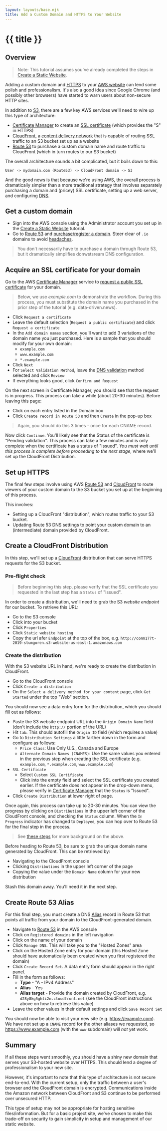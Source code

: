 ```yaml
---
layout: layouts/base.njk
title: Add a Custom Domain and HTTPS to Your Website
---
```

# {{ title }}

## Overview

> Note: This tutorial assumes you've already completed the steps in [Create a Static Website][].

Adding a custom domain and [HTTPS][] to your [AWS website][] can lend some polish and professionalism. It's also a good idea since Google Chrome (and possibly other browsers) have started to warn users about non-secure HTTP sites.

In addition to [S3][], there are a few key AWS services we'll need to wire up this type of architecture:

* [Certificate Manager][] to create an [SSL certificate][] (which provides the "S" in HTTPS)
* [CloudFront][], a [content delivery network][] that is capable of routing SSL traffic to an S3 bucket set up as a website 
* [Route 53][] to purchase a custom domain name and route traffic to CloudFront (which in turn routes to our S3 bucket)

The overall architecture sounds a bit complicated, but it boils down to this:

```
User -> mydomain.com (Route53) -> CloudFront domain -> S3
```

And the good news is that because we're using AWS, the overall process is dramatically simpler than a more traditional strategy that involves separately purchasing a domain and (pricey) SSL certificate, setting up a web server, and configuring [DNS][].

[HTTPS]: https://en.wikipedia.org/wiki/HTTPS
[AWS website]: https://data-driven/how-to/create-a-static-website/
[S3]: https://aws.amazon.com/s3/
[Create a Static Website]: https://data-driven/how-to/create-a-static-website/
[Certificate Manager]: https://aws.amazon.com/certificate-manager/
[SSL certificate]: https://en.wikipedia.org/wiki/Public_key_certificate
[CloudFront]: https://aws.amazon.com/cloudfront/
[content delivery network]: https://en.wikipedia.org/wiki/Content_delivery_network
[Route 53]: https://aws.amazon.com/route53/
[DNS]: https://en.wikipedia.org/wiki/Domain_Name_System

## Get a custom domain

* Sign into the AWS console using the Administrator account you set up in the [Create a Static Website][] tutorial.
* Go to [Route 53][] and [purchase/register a domain][]. Steer clear of `.io` domains to avoid [headaches](https://docs.aws.amazon.com/acm/latest/userguide/troubleshoot-iodomains.html).

> You don't necessarily have to purchase a domain through Route 53, but it dramatically simplifies donwstsream DNS configuration.

[purchase/register a domain]: https://docs.aws.amazon.com/Route53/latest/DeveloperGuide/domain-register.html

## Acquire an SSL certificate for your domain

Go to the AWS [Certificate Manager][] service to [request a public SSL certificate][] for your domain.

> Below, we use *example.com* to demonstrate the workflow. During this process, you must substitute the domain name you purchased in the prior step of the tutorial (e.g. data-driven.news).

* Click `Request a certificate`
* Leave the default selection (`Request a public certificate`) and click `Request a certificate`
* In the `Add domain names` section, you'll want to add 3 variations of the domain name you just purchased. Here is a sample that you should modify for your own domain: 
  * `example.com`
  * `www.example.com`
  * `*.example.com`
* Click `Next`
* For `Select Validation Method`, leave the [DNS validation][] method selected and click `Review`
* If everything looks good, click `Confirm and Request`

On the next screen in Certificate Manager, you should see that the request is in progress. This process can take a while (about 20-30 minutes). Before leaving this page:

* Click on each entry listed in the Domain box
* Click `Create record in Route 53` and then `Create` in the pop-up box

> Again, you should do this 3 times - once for each CNAME record.

Now click `Continue`. You'll likely see that the Status of the certificate is "Pending validation". This process can take a few minutes and is only complete when the certificate has a status of "Issued". *You must wait until this process is complete before proceeding to the next stage*, where we'll set up the CloudFront Distribution.

[request a public SSL certificate]: https://docs.aws.amazon.com/acm/latest/userguide/gs-acm-request-public.html
[DNS validation]: https://docs.aws.amazon.com/acm/latest/userguide/gs-acm-validate-dns.html

## Set up HTTPS

The final few steps involve using AWS [Route 53][] and [CloudFront][] to route viewers of your custom domain to the S3 bucket you set up at the beginning of this process.

This involves:

* Setting up a CloudFront "distribution", which routes traffic to your S3 bucket.
* Updating Route 53 DNS settings to point your custom domain to an (intermediate) domain provided by CloudFront.

## Create a CloudFront Distribution

In this step, we'll set up a [CloudFront][] distribution that can serve HTTPS requests for the S3 bucket.

### Pre-flight check

> Before beginning this step, please verify that the SSL certificate you requested in the last step has a `Status` of "Issued".

In order to create a distribution, we'll need to grab the S3 *website endpoint* for our bucket. To retrieve this URL:

* Go to the S3 console
* Click into your bucket
* Click `Properties`
* Click `Static website hosting`
* Copy the url afer `Endpoint` at the top of the box, e.g. `http://comm177t-2019-stumgoren.s3-website-us-east-1.amazonaws.com`

### Create the distribution

With the S3 website URL in hand, we're ready to create the distribution in CloudFront.

* Go to the CloudFront console
* Click `Create a distribution`
* On the `Select a delivery method for your content` page, click `Get Started` under the top "Web" section.

You should now see a data entry form for the distribution, which you should fill out as follows:

* Paste the S3 website endpoint URL into the `Origin Domain Name` field (don't include the `http://` portion of the URL)
* Hit `tab`. This should autofill the `Origin ID` field (which requires a value)
* Go to `Distribution Settings` a little farther down in the form and configure as follows:
  * `Price Class`: Use Only U.S., Canada and Europe
  * `Alternate Domain Names (CNAMES)`: Use the same values you entered in the previous step when creating the SSL certificate (e.g. `example.com`, `*.example.com`, `www.example.com`)
* `SSL Certificate`
  * Select `Custom SSL Certificate`
  * Click into the empty field and select the SSL certificate you created earlier. If the certificate does not appear in the drop-down menu, please verify in [Certificate Manager][] that the `Status` is "Issued".
* Click `Create Distribution` at lower right of page.

Once again, this process can take up to 20-30 minutes. You can view the progress by
clicking on `Distributions` in the upper left corner of the CloudFront console, and checking the `Status` column. When the `In Progress` indicator has changed to `Deployed`, you can hop over to Route 53 for the final step in the process.

> See [these steps][] for more background on the above.

Before heading to Route 53, be sure to grab the unique domain name generated by CloudFront. This can be retrieved by:

* Navigating to the CloudFront console
* Clicking `Distributions` in the upper left corner of the page
* Copying the value under the `Domain Name` column for your new distribution

Stash this domain away. You'll need it in the next step.

## Create Route 53 Alias

For this final step, you must create a DNS [Alias][] record in Route 53 that points
all traffic from your domain to the CloudFront-generated domain. 

* Navigate to [Route 53][] in the AWS console
* Click on `Registered domains` in the left navigation
* Click on the name of your domain
* Click `Manage DNS`. This will take you to the "Hosted Zones" area
* Click on the Hosted Zone entry for your domain (this Hosted Zone should have automatically been created when you first registered the domain)
* Click `Create Record Set`. A data entry form should appear in the right panel.
* Fill in the form as follows:
  * **Type** - "A - IPv4 Address"
  * **Alias** - Yes
  * **Alias target** - Provide the domain created by CloudFront, e.g. `d28y8kg5ghli2n.cloudfront.net` (see the CloudFront instructions above on how to retrieve this value) 
* Leave the other values in their default settings and click `Save Record Set`

You should now be able to visit your new site (e.g. https://example.com). We have not set up a `CNAME` record for the other aliases we requested, so https://www.example.com (with the `www` subdomain) will *not* yet work.

## Summary

If all these steps went smoothly, you should have a shiny new domain that serves your S3-hosted website over HTTPS. This should lend a degree of professionalism to your new site.

However, it's important to note that this type of architecture
is not secure end-to-end. With the current setup, only the traffic between a user's browser and the CloudFront domain is encrypted. Communications inside the Amazon network between CloudFront and S3 continue to be performed over unsecured HTTP.

This type of setup may not be appropriate for hosting sensitive files/information. But for a basic project site, we've chosen to make this trade-off on security to gain simplicity in setup and management of our static website.

[Alias]: https://docs.aws.amazon.com/Route53/latest/DeveloperGuide/resource-record-sets-values-alias.html
[Amazon Web Services]: https://aws.amazon.com/
[AWS Administrator account]: https://docs.aws.amazon.com/AmazonCloudFront/latest/DeveloperGuide/setting-up-cloudfront.html
[Simple Storage Service]: https://aws.amazon.com/s3/
[set up a distribution]: https://aws.amazon.com/premiumsupport/knowledge-center/cloudfront-https-requests-s3/#
[these steps]: https://aws.amazon.com/premiumsupport/knowledge-center/cloudfront-https-requests-s3/#